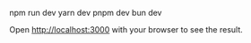 
npm run dev
yarn dev
pnpm dev
bun dev

Open [http://localhost:3000](http://localhost:3000) with your browser to see the result.
